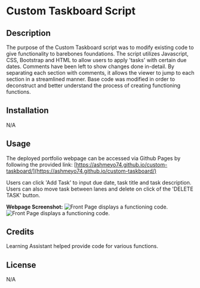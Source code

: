 # Custom Taskboard Script

## Description
The purpose of the Custom Taskboard script was to modify existing code to give functionality to barebones foundations. The script utilizes Javascript, CSS, Bootstrap and HTML to allow users to apply 'tasks' with certain due dates.
Comments have been left to show changes done in-detail. By separating each section with comments, it allows the viewer to jump to each section in a streamlined manner. Base code was modified in order to deconstruct and better understand the process of creating functioning functions. 

## Installation

N/A

## Usage
The deployed portfolio webpage can be accessed via Github Pages by following the provided link: [https://ashmeyo74.github.io/custom-taskboard/](https://ashmeyo74.github.io/custom-taskboard/) 

Users can click 'Add Task' to input due date, task title and task description. Users can also move task between lanes and delete on click of the 'DELETE TASK' button.

**Webpage Screenshot:**
![Front Page displays a functioning code.](https://i.gyazo.com/dabdd883f1c5c47f64444aa9f80a721c.gif)
![Front Page displays a functioning code.](https://i.gyazo.com/0b7f4bc3db65d5652acede315e16c797.gif)

## Credits
Learning Assistant helped provide code for various functions.

## License
N/A
